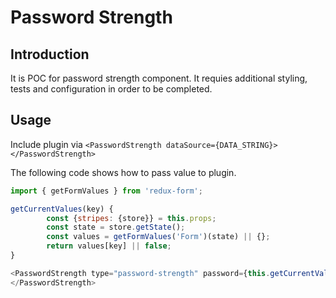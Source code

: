 # Password Strength

## Introduction

It is POC for password strength component. It requies additional styling, 
tests and configuration in order to be completed.

## Usage

Include plugin via 
`<PasswordStrength dataSource={DATA_STRING}></PasswordStrength>`


The following code shows how to pass value to plugin.
```javascript
import { getFormValues } from 'redux-form';

getCurrentValues(key) {
        const {stripes: {store}} = this.props;
        const state = store.getState();
        const values = getFormValues('Form')(state) || {};
        return values[key] || false;
}

<PasswordStrength type="password-strength" password={this.getCurrentValues("InputName")}>
</PasswordStrength>
```
